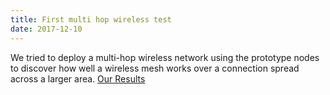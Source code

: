 ```yaml
---
title: First multi hop wireless test
date: 2017-12-10
---
```

We tried to deploy a multi-hop wireless network using the prototype nodes to discover how well a wireless mesh works over a connection spread across a larger area. [Our Results](https://github.com/tomeshnet/documents/blob/master/technical/20171210_multi-hop-wireless-test.md)
